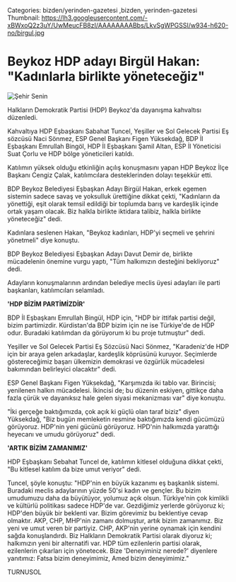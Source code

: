 Categories: bizden/yerinden-gazetesi ,bizden, yerinden-gazetesi
Thumbnail: https://lh3.googleusercontent.com/-xBWxoQ2z3uY/UwMeucFB8zI/AAAAAAAABbs/LkvSgWPGSSI/w934-h620-no/birgul.jpg


# Beykoz HDP adayı Birgül Hakan: "Kadınlarla birlikte yöneteceğiz"

![Şehir Senin](https://lh3.googleusercontent.com/-xBWxoQ2z3uY/UwMeucFB8zI/AAAAAAAABbs/LkvSgWPGSSI/w934-h620-no/birgul.jpg)

Halkların Demokratik Partisi (HDP) Beykoz'da dayanışma kahvaltısı düzenledi.

Kahvaltıya HDP Eşbaşkanı Sabahat Tuncel, Yeşiller ve Sol Gelecek Partisi Eş sözcüsü Naci Sönmez, ESP Genel Başkanı Figen Yüksekdağ, BDP İl Eşbaşkanı Emrullah Bingöl, HDP İl Eşbaşkanı Şamil Altan, ESP İl Yöneticisi Suat Çorlu ve HDP bölge yöneticileri katıldı.

Katılımın yüksek olduğu etkinliğin açılış konuşmasını yapan HDP Beykoz İlçe Başkanı Cengiz Çalak, katılımcılara desteklerinden dolayı teşekkür etti.

BDP Beykoz Belediyesi Eşbaşkan Adayı Birgül Hakan, erkek egemen sistemin sadece savaş ve yoksulluk ürettiğine dikkat çekti, "Kadınların da yönettiği, eşit olarak temsil edildiği bir toplumda barış ve kardeşlik içinde ortak yaşam olacak. Biz halkla birlikte iktidara talibiz, halkla birlikte yöneteceğiz" dedi.

Kadınlara seslenen Hakan, "Beykoz kadınları, HDP'yi seçmeli ve şehrini yönetmeli" diye konuştu.

BDP Beykoz Belediyesi Eşbaşkan Adayı Davut Demir de, birlikte mücadelenin önemine vurgu yaptı, "Tüm halkımızın desteğini bekliyoruz" dedi.

Adayların konuşmalarının ardından belediye meclis üyesi adayları ile parti başkanları, katılımcıları selamladı.

**'HDP BİZİM PARTİMİZDİR'**

BDP İl Eşbaşkanı Emrullah Bingül, HDP için, "HDP bir ittifak partisi değil, bizim partimizdir. Kürdistan'da BDP bizim için ne ise Türkiye'de de HDP odur. Buradaki katılımdan da görüyorum ki bu proje tutmuştur" dedi.

Yeşiller ve Sol Gelecek Partisi Eş Sözcüsü Naci Sönmez, "Karadeniz'de HDP için bir araya gelen arkadaşlar, kardeşlik köprüsünü kuruyor. Seçimlerde göstereceğimiz başarı ülkemizin demokrasi ve özgürlük mücadelesi bakımından belirleyici olacaktır" dedi.

ESP Genel Başkanı Figen Yüksekdağ, "Karşımızda iki tablo var. Birincisi; yenilenen halkın mücadelesi. İkincisi de; bu düzenin eskiyen, gittikçe daha fazla çürük ve dayanıksız hale gelen siyasi mekanizması var" diye konuştu.

"İki gerçeğe baktığımızda, çok açık ki güçlü olan taraf biziz" diyen Yüksekdağ, "Biz bugün memleketin resmine baktığımızda kendi gücümüzü görüyoruz. HDP'nin yeni gücünü görüyoruz. HPD'nin halkımızda yarattığı heyecanı ve umudu görüyoruz" dedi.

**'ARTIK BİZİM ZAMANIMIZ'**

HDP Eşbaşkanı Sebahat Tuncel de, katılımın kitlesel olduğuna dikkat çekti, "Bu kitlesel katılım da bize umut veriyor" dedi.

Tuncel, şöyle konuştu: "HDP'nin en büyük kazanımı eş başkanlık sistemi. Buradaki meclis adaylarının yüzde 50'si kadın ve gençler. Bu bizim umudumuzu daha da büyütüyor, yolumuz açık olsun. Türkiye'nin çok kimlikli ve kültürlü politikası sadece HDP'de var. Gezdiğimiz yerlerde görüyoruz ki; HDP'den büyük bir beklenti var. Bizim görevimiz bu beklentiye cevap olmaktır. AKP, CHP, MHP'nin zamanı dolmuştur, artık bizim zamanımız. Biz yeni ve umut veren bir partiyiz. CHP, AKP'nin yerine oynamak için kendini sağda konuşlandırdı. Biz Halkların Demokratik Partisi olarak diyoruz ki; halkımızın yeni bir alternatifi var. HDP tüm ezilenlerin partisi olarak, ezilenlerin çıkarları için yönetecek. Bize 'Deneyiminiz nerede?' diyenlere yanıtımız: Fatsa bizim deneyimimiz, Amed bizim deneyimimiz."

TURNUSOL


